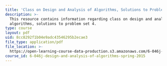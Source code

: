 ```yaml
---
title: 'Class on Design and Analysis of Algorithms, Solutions to Problem Set 4'
description: >-
  This resource contains information regarding class on design and analysis of
  algorithms, solutions to problem set 4.
type: course
layout: pdf
uid: 8cc8292f1b04e9adc43546295b2ecae3
file_type: application/pdf
file_location: >-
  https://open-learning-course-data-production.s3.amazonaws.com/6-046j-design-and-analysis-of-algorithms-spring-2015/8cc8292f1b04e9adc43546295b2ecae3_MIT6_046JS15_pset4sols.pdf
course_id: 6-046j-design-and-analysis-of-algorithms-spring-2015
---
```

